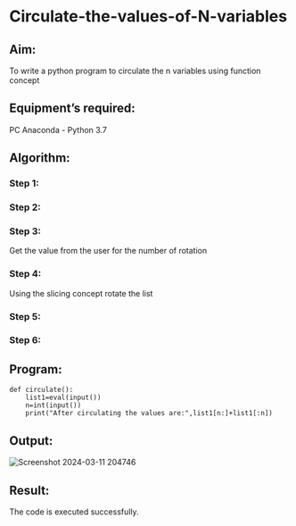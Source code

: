 # Circulate-the-values-of-N-variables
## Aim:
To write a python program to circulate the n variables using function concept
## Equipment’s required:
PC
Anaconda - Python 3.7
## Algorithm: 
### Step 1: 
### Step 2: 
### Step 3: 
Get the value from the user for the number of rotation
### Step 4: 
Using the slicing concept rotate the list

### Step 5: 
### Step 6: 
## Program:
```
def circulate():
    list1=eval(input())
    n=int(input())
    print("After circulating the values are:",list1[n:]+list1[:n])
```
## Output:
![Screenshot 2024-03-11 204746](https://github.com/Devadhaarini/Circulate-the-values-of-N-variables/assets/145796552/f3af7261-c05f-4490-b1a6-9709056c0468)

## Result:
The code is executed successfully.
